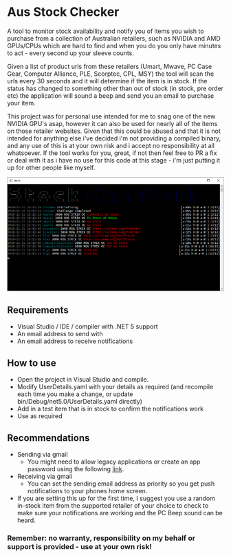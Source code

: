 # Aus Stock Checker
A tool to monitor stock availability and notify you of items you wish to purchase from a collection of Australian retailers, such as NVIDIA and AMD GPUs/CPUs which are hard to find and when you do you only have minutes to act - every second up your sleeve counts.

Given a list of product urls from these retailers (Umart, Mwave, PC Case Gear, Computer Alliance, PLE, Scorptec, CPL, MSY) the tool will scan the urls every 30 seconds and it will determine if the item is in stock. If the status has changed to something other than out of stock (in stock, pre order etc) the application will sound a beep and send you an email to purchase your item.

This project was for personal use intended for me to snag one of the new NVIDIA GPU's asap, however it can also be used for nearly all of the items on those retailer websites. 
Given that this could be abused and that it is not intended for anything else i've decided i'm not providing a compiled binary, and any use of this is at your own risk and i accept no responsibility at all whatsoever. If the tool works for you, great, if not then feel free to PR a fix or deal with it as i have no use for this code at this stage - i'm just putting it up for other people like myself.

![Demo image](https://github.com/DeathCradle/AusStockChecker/blob/main/demo.png?raw=true)

## Requirements
 - Visual Studio / IDE / compiler with .NET 5 support
 - An email address to send with
 - An email address to receive notifications

## How to use
 - Open the project in Visual Studio and compile.
 - Modify UserDetails.yaml with your details as required (and recompile each time you make a change, or update bin/Debug/net5.0/UserDetails.yaml directly)
 - Add in a test item that is in stock to confirm the notifications work
 - Use as required
 
## Recommendations
 - Sending via gmail
   - You might need to allow legacy applications or create an app password using the following [link](https://support.google.com/accounts/answer/185833?hl=en).
 - Receiving via gmail
   - You can set the sending email address as priority so you get push notifications to your phones home screen.
 - If you are setting this up for the first time, I suggest you use a random in-stock item from the supported retailer of your choice to check to make sure your notifications are working and the PC Beep sound can be heard.

### Remember: no warranty, responsibility on my behalf or support is provided - use at your own risk!
